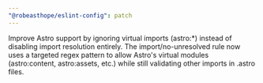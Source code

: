```yaml
---
"@robeasthope/eslint-config": patch
---
```


Improve Astro support by ignoring virtual imports (astro:*) instead of disabling import resolution entirely. The import/no-unresolved rule now uses a targeted regex pattern to allow Astro's virtual modules (astro:content, astro:assets, etc.) while still validating other imports in .astro files.
